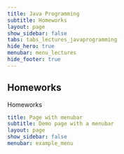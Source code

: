 ```yaml
---
title: Java Programming
subtitle: Homeworks
layout: page
show_sidebar: false
tabs: tabs_lectures_javaprogramming
hide_hero: true
menubar: menu_lectures
hide_footer: true
---
```


## Homeworks

Homeworks

```yml
title: Page with menubar
subtitle: Demo page with a menubar
layout: page
show_sidebar: false
menubar: example_menu
```
